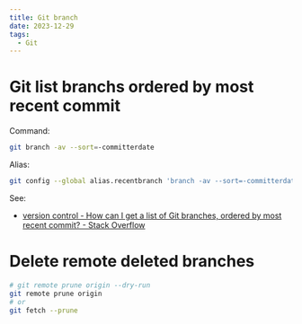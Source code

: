 ```yaml
---
title: Git branch
date: 2023-12-29
tags:
  - Git
---
```


# Git list branchs ordered by most recent commit

Command:

```bash
git branch -av --sort=-committerdate
```

Alias:

```bash
git config --global alias.recentbranch 'branch -av --sort=-committerdate'
```

See:

- [version control - How can I get a list of Git branches, ordered by most recent commit? - Stack Overflow](https://stackoverflow.com/questions/5188320/how-can-i-get-a-list-of-git-branches-ordered-by-most-recent-commit)

# Delete remote deleted branches

```sh
# git remote prune origin --dry-run
git remote prune origin
# or
git fetch --prune
```